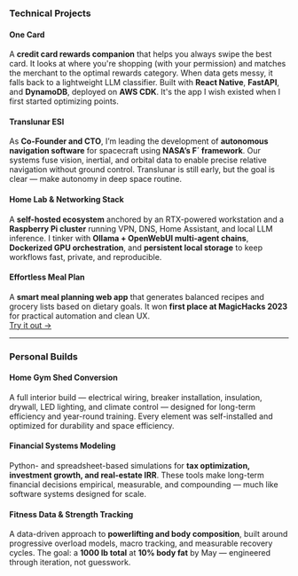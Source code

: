 ### Technical Projects

#### One Card
A **credit card rewards companion** that helps you always swipe the best card. It looks at where you're shopping (with your permission) and matches the merchant to the optimal rewards category. When data gets messy, it falls back to a lightweight LLM classifier. Built with **React Native**, **FastAPI**, and **DynamoDB**, deployed on **AWS CDK**. It's the app I wish existed when I first started optimizing points.

#### Translunar ESI
As **Co-Founder and CTO**, I’m leading the development of **autonomous navigation software** for spacecraft using **NASA’s F´ framework**. Our systems fuse vision, inertial, and orbital data to enable precise relative navigation without ground control. Translunar is still early, but the goal is clear — make autonomy in deep space routine.

#### Home Lab & Networking Stack
A **self-hosted ecosystem** anchored by an RTX-powered workstation and a **Raspberry Pi cluster** running VPN, DNS, Home Assistant, and local LLM inference. I tinker with **Ollama + OpenWebUI multi-agent chains**, **Dockerized GPU orchestration**, and **persistent local storage** to keep workflows fast, private, and reproducible.

#### Effortless Meal Plan
A **smart meal planning web app** that generates balanced recipes and grocery lists based on dietary goals. It won **first place at MagicHacks 2023** for practical automation and clean UX.  
[Try it out →](https://dannygcordobap.github.io/effortlessmealplan/)

---

### Personal Builds

#### Home Gym Shed Conversion
A full interior build — electrical wiring, breaker installation, insulation, drywall, LED lighting, and climate control — designed for long-term efficiency and year-round training. Every element was self-installed and optimized for durability and space efficiency.

#### Financial Systems Modeling
Python- and spreadsheet-based simulations for **tax optimization, investment growth, and real-estate IRR**. These tools make long-term financial decisions empirical, measurable, and compounding — much like software systems designed for scale.

#### Fitness Data & Strength Tracking
A data-driven approach to **powerlifting and body composition**, built around progressive overload models, macro tracking, and measurable recovery cycles. The goal: a **1000 lb total** at **10% body fat** by May — engineered through iteration, not guesswork.
